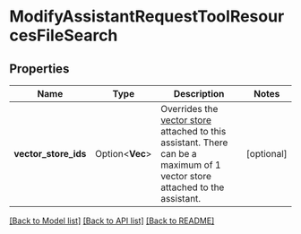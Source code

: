 # ModifyAssistantRequestToolResourcesFileSearch

## Properties

Name | Type | Description | Notes
------------ | ------------- | ------------- | -------------
**vector_store_ids** | Option<**Vec<String>**> | Overrides the [vector store](https://platform.openai.com/docs/api-reference/vector-stores/object) attached to this assistant. There can be a maximum of 1 vector store attached to the assistant.  | [optional]

[[Back to Model list]](../README.md#documentation-for-models) [[Back to API list]](../README.md#documentation-for-api-endpoints) [[Back to README]](../README.md)


